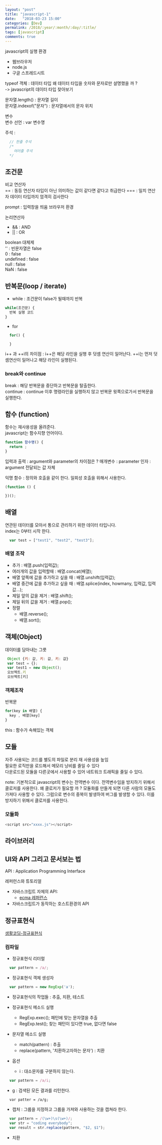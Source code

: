 ```yaml
---
layout: "post"
title: "javascript-1"
date:   "2018-03-23 15:00"
categories: [Dev]
permalink: /2018/:year/:month/:day/:title/
tags: [javascript]
comments: true
---
```

javascript의 실행 환경
- 웹브라우저
- node.js
- 구글 스프레드시트


typeof 객체 : 데이터 타입  왜 데이터 타입을 숫자와 문자로만 설명했을 까 ?  
-> javascript의 데이터 타입 찾아보기  

문자열.length() : 문자열 길이  
문자열.indexof("문자") : 문자열에서의 문자 위치  

변수  
변수 선언 : var 변수명

주석 :
```javascript
  // 한줄 주석
  /*
    여러줄 주석
  */
```

## 조건문  
비교 연산자  
==  :  동등 연산자 타입이 아닌 의미하는 값이 같다면 같다고 취급한다
=== :  일치 연산자 데이터 타입까지 엄격히 검사한다  

prompt : 입력창을 띄움 브라우저 환경  

논리연산자  
- && : AND
- || : OR


boolean 대체제  
'' : 빈문자열은 false  
0 : false  
undefined : false  
null : false  
NaN : false  

## 반복문(loop / iterate)
- while : 조건문이 false가 될때까지 반복
``` javascript
while(조건문) {
  반복 실행 코드
}
```
- for
``` javascript
  for() {

  }
```

i++ 과 ++i의 차이점 : i++은 해당 라인을 실행 후 덧셈 연산이 일어난다. ++i는 먼저 덧셈연산이 일어나고 해당 라인이 실행된다.  

### break와 continue
break : 해당 반복문을 중단하고 반복문을 탈출한다.  
continue : continue 이후 명령라인을 실행하지 않고 반복문 윗쪽으로가서  반복문을 실행한다.

## 함수 (function)
함수는 재사용성을 올려준다.  
javascript는 함수지향 언어이다.
``` javascript
function 함수명() {
  return ;
}
```

입력과 출력 :
argument와 parameter의 차이점은 ?
매개변수 : parameter
인자 : argument 전달되는 값 자체


익명 함수 : 정의와 호출을 같이 한다. 일회성 호출을 위해서 사용한다.   
``` javascript
(function () {

})();
```

## 배열
연관된 데이터를 모아서 통으로 관리하기 위한 데이터 타입니다.  
index는 0부터 시작 한다.  
``` javascript
  var test = ["test1", "test2", "test3"];
```

### 배열 조작
- 추가 : 배열.push(입력값);
- 여러개의 값을 입력할때 : 배열.concat(배열);
- 배열 앞쪽에 값을 추가하고 싶을 때 : 배열.unshift(입력값);
- 배열 중간에 값을 추가하고 싶을 때 : 배열.splice(index, howmany, 입력값, 입력값...);
- 제일 앞의 값을 제거 : 배열.shift();
- 제일 뒤의 값을 제거 : 배열.pop();
- 정렬
    - 배열.reverse();
    - 배열.sort();

## 객체(Object)
데이터를 담아내는 그릇  
 ```javascript
  Object {키: 값, 키: 값, 키: 값}
  var test = {};
  var test1 = new Object();
  오브젝트.키
  오브젝트[키]
 ```

### 객체조작
 반복문   
 ```javascript
 for(key in 배열) {
   key , 배열[key]
 }
 ```

 this : 함수가 속해있는 객체

## 모듈
자주 사용되는 코드를 별도의 파일로 분리
재 사용성을 높임  
필요한 로직만을 로드해서 메모리 낭비를 줄일 수 있다  
다운로드된 모듈을 다른곳에서 사용할 수 있어 네트워크 트래픽을 줄일 수 있다.

note: 기본적으로 javascript의              변수는 전역변수 이다. 전역변수임을 방지하기 위해서 클로저를 사용한다. 왜 클로저가 필요할 까 ? 모듈화를 만들게 되면 다른 사람의 모듈도 가져다 사용할 수 있다. 그럼으로 변수의 중복이 발생하여 버그를 발생할 수 있다. 이를 방지하기 위해서 클로저를 사용한다.  

### 모듈화
``` javascript
<script src="xxxx.js"></script>
```

## 라이브러리

## UI와 API 그리고 문서보는 법
API : Application Programming Interface   

레퍼런스와 튜토리얼  
  - 자바스크립트 자체의 API:
    - [ecma 레퍼런스](http://www.ecma-international.org/publications/standards/Ecma-262.htm)
  - 자바스크립트가 동작하는 호스트환경의 API

## 정규표현식
[생활코딩-정규표현식][63175132]

  [63175132]: https://opentutorials.org/course/909/5142 "생활코딩-정규표현식"

### 컴파일
- 정규표현식 리터럴
```javascript
  var pattern = /a/;
```
- 정규표현식 객체 생성자
```javascript
  var pattern = new RegExp('a');
```

- 정규표현식의 작업들 : 추출, 치환, 테스트
- 정규표현식 메소드 실행
  - RegExp.exec(); 패턴에 맞는 문자열을 추출
  - RegExp.test(); 찾는 패턴이 있다면 true, 없다면 false

- 문자열 메소드 실행
  - match(pattern) : 추출
  - replace(pattern, '치환하고자하는 문자') : 치환

- 옵션
  - i : 대소문자를 구분하지 않는다.
```javascript
  var pattern = /a/i;
```
  - g : 검색된 모든 결과를 리턴한다.
```
  var patter = /a/g;
```

- 캡처 : 그룹을 지정하고 그룹을 가져와 사용하는 것을 캡쳐라 한다.
``` javascript
  var pattern = /(\w+)\s(\w+)/;
  var str = "coding everybody";
  var result = str.replace(pattern, "$2, $1");
```

- 치환
